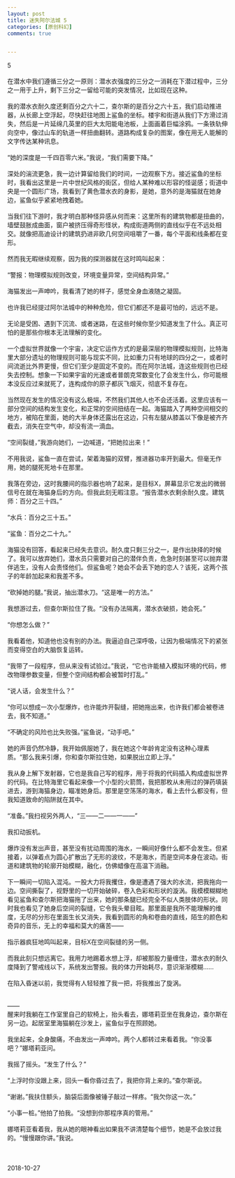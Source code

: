 ```yaml
---
layout: post
title: 迷失阿尔法城 5
categories: [原创科幻]
comments: true


---
```

5
<br>
<br>
在潜水中我们遵循三分之一原则：潜水衣强度的三分之一消耗在下潜过程中，三分之一用于上升，剩下三分之一留给可能的突发情况，比如现在这种。
<br>
<br>我的潜水衣耐久度还剩百分之六十二，查尔斯的是百分之六十五，我们启动推进器，从长廊上空浮起，尽快赶往地图上鲨鱼的坐标。楼宇和街道从我们下方滑过消失，然后是一片延绵几英里的巨大太阳能电池板，上面画着巨幅涂鸦。一条铁轨伸向空中，像过山车的轨道一样扭曲翻转。道路构成复杂的图案，像在用无人能解的文字传达某种讯息。
<br>
<br>“她的深度是一千四百零六米。”我说，“我们需要下降。”
<br>
<br>深处的湍流更急，我一边计算留给我们的时间，一边观察下方。接近鲨鱼的坐标时，我看出这里是一片中世纪风格的街区，但给人某种难以形容的怪诞感；街道中央是一个圆形广场，我看到了黄色潜水衣的身影，是她，意外的是海猫就在她身边，鲨鱼似乎紧紧地拽着她。
<br>
<br>当我们往下游时，我才明白那种怪异感从何而来：这里所有的建筑物都是扭曲的，墙壁鼓胀成曲面，窗户被挤压得奇形怪状，构成街道两侧的直线似乎在不远处相交。就像把高迪设计的建筑扔进非欧几何空间咀嚼了一番，每个平面和线条都在变形。
<br>
<br>然而我无暇继续观察，因为我的探测器就在这时鸣叫起来：
<br>
<br>“警报：物理模拟规则改变，环境变量异常，空间结构异常。”
<br>
<br>海猫发出一声呻吟，我看清了她的样子，感觉全身血液随之凝固。
<br>
<br>也许我已经提过阿尔法城中的种种危险，但它们都还不是最可怕的，远远不是。
<br>
<br>无论是受困、遇到下沉流、或者迷路，在这些时候你至少知道发生了什么。真正可怕的是那些你根本无法理解的变化。
<br>
<br>一个虚拟世界就像一个宇宙，决定它运作方式的是最深层的物理模拟规则，比特海里大部分遗址的物理规则可能与现实不同，比如重力只有地球的四分之一，或者时间流逝比外界更慢，但它们至少是固定不变的。而在阿尔法城，连这些规则也已经失去控制。想象一下如果宇宙的光速或者普朗克常数变化了会发生什么，你可能根本没反应过来就死了，连构成你的原子都灰飞烟灭，彻底不复存在。
<br>
<br>当然现在发生的情况没有这么极端，不然我们其他人也不会还活着。这里应该有一部分空间的结构发生变化，和正常的空间扭结在一起。海猫踏入了两种空间相交的地方，被陷在里面，她的大半身体还露出在这边，只有左腿从膝盖以下像是被齐齐截去，消失在空气中，却没有流一滴血。
<br>
<br>“空间裂缝，”我游向她们，一边喊道，“把她拉出来！”
<br>
<br>不用我说，鲨鱼一直在尝试，架着海猫的双臂，推进器功率开到最大。但毫无作用，她的腿死死地卡在那里。
<br>
<br>我落在旁边，这时我腰间的指示器也响了起来，是目标X，屏幕显示它发出的微弱信号在就在海猫身后的方向。但我此刻无暇注意。“报告潜水衣剩余耐久度。建筑师：百分之三十四。”
<br>
<br>“水兵：百分之三十五。”
<br>
<br>“鲨鱼：百分之二十九。”
<br>
<br>海猫没有回答，看起来已经失去意识。耐久度只剩三分之一，是作出抉择的时候了。我可以放弃她们，潜水员只需要对自己的潜伴负责，危急时刻甚至可以抛弃潜伴逃生，没有人会责怪他们。但鲨鱼呢？她会不会丢下她的恋人？该死，这两个孩子的年龄加起来和我差不多。
<br>
<br>“砍掉她的腿。”我说，抽出潜水刀。“这是唯一的方法。”
<br>
<br>我想游过去，但查尔斯拉住了我。“没有办法隔离，潜水衣破损，她会死。”
<br>
<br>“你想怎么做？”
<br>
<br>我看着他，知道他也没有别的办法。我逼迫自己深呼吸，让因为极端情况下的紧张而变得空白的大脑恢复运转。
<br>
<br>“我带了一段程序，但从来没有试验过。”我说，“它也许能植入模拟环境的代码，修改物理参数变量，但整个空间结构都会被暂时打乱。”
<br>
<br>“说人话，会发生什么？”
<br>
<br>“你可以想成一次小型爆炸，也许能炸开裂缝，把她拖出来，也许我们都会被卷进去，我不知道。”
<br>
<br>“不确定的风险也比失败强。”鲨鱼说，“动手吧。”
<br>
<br>她的声音仍然冷静，我开始佩服她了，我在她这个年龄肯定没有这种心理素质。“那么我来引爆，你和查尔斯拉住她，如果脱出立即上浮。”
<br>
<br>我从身上解下发射器，它也是我自己写的程序，用于将我的代码插入构成虚拟世界的代码。在比特海里它看起来像一个小型的火箭筒，我把那枚从未用过的弹药填装进去，游到海猫身边，瞄准她身后。那里是空荡荡的海水，看上去什么都没有，但我知道致命的陷阱就在其中。
<br>
<br>“准备。”我扫视另外两人，“三——二——一——”
<br>
<br>我扣动扳机。
<br>
<br>爆炸没有发出声音，甚至没有扰动周围的海水，一瞬间好像什么都不会发生。但紧接着，以弹着点为圆心扩散出了无形的波纹，不是海水，而是空间本身在波动。街道和建筑物的轮廓开始模糊，融化，仿佛蜡像在高温下消融。
<br>
<br>下一瞬间一切陷入混沌。一股大力将我攫住，像是遭遇了强大的水流，把我拖向一边。空间撕裂了，视野里的一切开始破碎，卷入色彩和形状的漩涡。我模模糊糊地看见鲨鱼和查尔斯把海猫拖了出来，她的那条腿已经完全不似人类肢体的形状。同时我也看见了她身后空间的裂缝，它令我头晕目眩。那里面是我所不能理解的维度，无尽的分形在里面生长又消失，我看到圆形的角和卷曲的直线，陌生的颜色和奇异的音乐，无上的幸福和莫大的痛苦——
<br>
<br>指示器疯狂地鸣叫起来，目标X在空间裂缝的另一侧。
<br>
<br>而我此刻只想远离它。我用力地踢着水想上浮，却被那股力量缠住，潜水衣的耐久度降到了警戒线以下，系统发出警报。我的体力开始耗尽，意识渐渐模糊……
<br>
<br>在陷入昏迷以前，我觉得有人轻轻推了我一把，将我推出了旋涡。
<br>
<br>
<br>——
<br>醒来时我躺在工作室里自己的软椅上，抬头看去，娜塔莉亚坐在我身边，查尔斯在另一边。起居室里海猫躺在沙发上，鲨鱼似乎在照顾她。
<br>
<br>我坐起来，全身酸痛，不由发出一声呻吟。两个人都转过来看着我。“你没事吧？”娜塔莉亚问。
<br>
<br>我摇了摇头。“发生了什么？”
<br>
<br>“上浮时你没跟上来，回头一看你昏过去了，我把你背上来的。”查尔斯说。
<br>
<br>“谢谢。”我扶住额头，脑袋后面像被锤子敲过一样疼。“我欠你这一次。”
<br>
<br>“小事一桩。”他拍了拍我。“没想到你那程序真的管用。”
<br>
<br>娜塔莉亚看着我，我从她的眼神看出如果我不讲清楚每个细节，她是不会放过我的。“慢慢跟你讲。”我说。
<br>
<br>
<br>
<br>2018-10-27
<br>
<br>
<br>
<br>
<br>
<br>
<br>
<br>
<br>
<br>